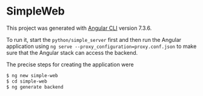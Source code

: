 # SimpleWeb

This project was generated with [Angular CLI](https://github.com/angular/angular-cli) version 7.3.6.

To run it, start the `python/simple_server` first and then run the Angular
application using `ng serve --proxy_configuration=proxy.conf.json` to make
sure that the Angular stack can access the backend.

The precise steps for creating the application were

```bash
$ ng new simple-web
$ cd simple-web
$ ng generate backend
```
